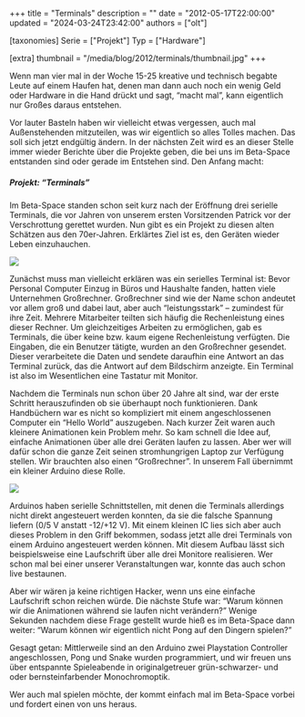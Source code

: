 +++
title = "Terminals"
description = ""
date = "2012-05-17T22:00:00"
updated = "2024-03-24T23:42:00"
authors = ["olt"]

[taxonomies]
Serie = ["Projekt"]
Typ = ["Hardware"]

[extra]
thumbnail = "/media/blog/2012/terminals/thumbnail.jpg"
+++

Wenn man vier mal in der Woche 15-25 kreative und technisch begabte Leute auf
einem Haufen hat, denen man dann auch noch ein wenig Geld oder Hardware in die
Hand drückt und sagt, “macht mal”, kann eigentlich nur Großes daraus entstehen.

Vor lauter Basteln haben wir vielleicht etwas vergessen, auch mal
Außenstehenden mitzuteilen, was wir eigentlich so alles Tolles machen. Das soll
sich jetzt endgültig ändern. In der nächsten Zeit wird es an dieser Stelle
immer wieder Berichte über die Projekte geben, die bei uns im Beta-Space
entstanden sind oder gerade im Entstehen sind. Den Anfang macht:

##### Projekt: “Terminals”

Im Beta-Space standen schon seit kurz nach der Eröffnung drei serielle
Terminals, die vor Jahren von unserem ersten Vorsitzenden Patrick vor der
Verschrottung gerettet wurden. Nun gibt es ein Projekt zu diesen alten Schätzen
aus den 70er-Jahren. Erklärtes Ziel ist es, den Geräten wieder Leben
einzuhauchen.

![](/media/blog/2012/terminals/img1.jpg)

Zunächst muss man vielleicht erklären was ein serielles Terminal ist: Bevor
Personal Computer Einzug in Büros und Haushalte fanden, hatten viele
Unternehmen Großrechner. Großrechner sind wie der Name schon andeutet vor allem
groß und dabei laut, aber auch “leistungsstark” – zumindest für ihre Zeit.
Mehrere Mitarbeiter teilten sich häufig die Rechenleistung eines dieser
Rechner. Um gleichzeitiges Arbeiten zu ermöglichen, gab es Terminals, die über
keine bzw. kaum eigene Rechenleistung verfügten. Die Eingaben, die ein Benutzer
tätigte, wurden an den Großrechner gesendet. Dieser verarbeitete die Daten und
sendete daraufhin eine Antwort an das Terminal zurück, das die Antwort auf dem
Bildschirm anzeigte. Ein Terminal ist also im Wesentlichen eine Tastatur mit
Monitor.

Nachdem die Terminals nun schon über 20 Jahre alt sind, war der erste Schritt
herauszufinden ob sie überhaupt noch funktionieren. Dank Handbüchern war es
nicht so kompliziert mit einem angeschlossenen Computer ein “Hello World”
auszugeben. Nach kurzer Zeit waren auch kleinere Animationen kein Problem mehr.
So kam schnell die Idee auf, einfache Animationen über alle drei Geräten laufen
zu lassen. Aber wer will dafür schon die ganze Zeit seinen stromhungrigen
Laptop zur Verfügung stellen. Wir brauchten also einen “Großrechner”. In
unserem Fall übernimmt ein kleiner Arduino diese Rolle.

![](/media/blog/2012/terminals/img2.jpg)

Arduinos haben serielle Schnittstellen, mit denen die Terminals allerdings
nicht direkt angesteuert werden konnten, da sie die falsche Spannung liefern
(0/5 V anstatt -12/+12 V). Mit einem kleinen IC lies sich aber auch dieses
Problem in den Griff bekommen, sodass jetzt alle drei Terminals von einem
Arduino angesteuert werden können. Mit diesem Aufbau lässt sich beispielsweise
eine Laufschrift über alle drei Monitore realisieren. Wer schon mal bei einer
unserer Veranstaltungen war, konnte das auch schon live bestaunen.

Aber wir wären ja keine richtigen Hacker, wenn uns eine einfache Laufschrift
schon reichen würde. Die nächste Stufe war: “Warum können wir die Animationen
während sie laufen nicht verändern?” Wenige Sekunden nachdem diese Frage
gestellt wurde hieß es im Beta-Space dann weiter: “Warum können wir eigentlich
nicht Pong auf den Dingern spielen?”

Gesagt getan: Mittlerweile sind an den Arduino zwei Playstation Controller
angeschlossen, Pong und Snake wurden programmiert, und wir freuen uns über
entspannte Spieleabende in originalgetreuer grün-schwarzer- und oder
bernsteinfarbender Monochromoptik.

Wer auch mal spielen möchte, der kommt einfach mal im Beta-Space vorbei und
fordert einen von uns heraus.
